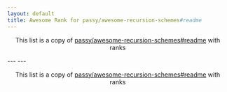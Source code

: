 ```yaml
---
layout: default
title: Awesome Rank for passy/awesome-recursion-schemes#readme
---
```


<p align="center">
	This list is a copy of <a href="https://github.com/passy/awesome-recursion-schemes#readme">passy/awesome-recursion-schemes#readme</a> with ranks
</p>
---
---
<p align="center">
	This list is a copy of <a href="https://github.com/passy/awesome-recursion-schemes#readme">passy/awesome-recursion-schemes#readme</a> with ranks
</p>
